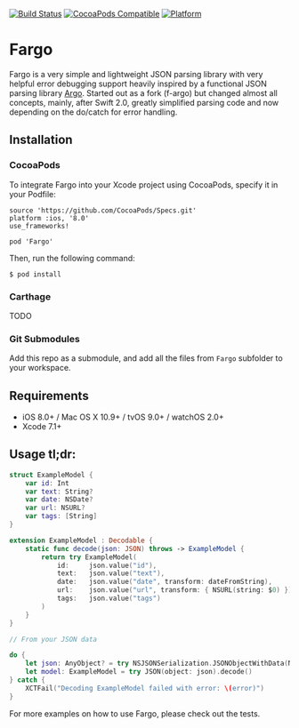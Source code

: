 [![Build Status](https://travis-ci.org/ivasic/Fargo.svg)](https://travis-ci.org/ivasic/Fargo)
[![CocoaPods Compatible](https://img.shields.io/cocoapods/v/Fargo.svg)](https://img.shields.io/cocoapods/v/Fargo.svg)
[![Platform](https://img.shields.io/cocoapods/p/Fargo.svg?style=flat)](http://cocoadocs.org/docsets/Fargo)

# Fargo 

Fargo is a very simple and lightweight JSON parsing library with very helpful error debugging support heavily inspired by a functional JSON parsing library [Argo](https://github.com/thoughtbot/Argo). Started out as a fork (f-argo) but changed almost all concepts, mainly, after Swift 2.0, greatly simplified parsing code and now depending on the do/catch for error handling.


## Installation

### CocoaPods

To integrate Fargo into your Xcode project using CocoaPods, specify it in your Podfile:

	source 'https://github.com/CocoaPods/Specs.git'
	platform :ios, '8.0'
	use_frameworks!
	
	pod 'Fargo'

Then, run the following command:

	$ pod install
	
### Carthage

TODO

### Git Submodules

Add this repo as a submodule, and add all the files from `Fargo` subfolder to your workspace.

## Requirements
 
 - iOS 8.0+ / Mac OS X 10.9+ / tvOS 9.0+ / watchOS 2.0+
 - Xcode 7.1+

## Usage tl;dr:

```swift
struct ExampleModel {
	var id: Int
	var text: String?
	var date: NSDate?
	var url: NSURL?
	var tags: [String]
}

extension ExampleModel : Decodable {
    static func decode(json: JSON) throws -> ExampleModel {
        return try ExampleModel(
            id:     json.value("id"),
            text:   json.value("text"),
            date:   json.value("date", transform: dateFromString),
            url:    json.value("url", transform: { NSURL(string: $0) }),
            tags:   json.value("tags")
        )
    }
}

// From your JSON data

do {
    let json: AnyObject? = try NSJSONSerialization.JSONObjectWithData(NSData(), options: NSJSONReadingOptions())
    let model: ExampleModel = try JSON(object: json).decode()
} catch {
    XCTFail("Decoding ExampleModel failed with error: \(error)")
}
```

For more examples on how to use Fargo, please check out the tests.
